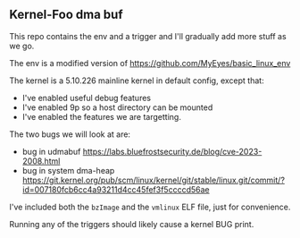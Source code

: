 ## Kernel-Foo dma buf

This repo contains the env and a trigger and I'll gradually add more stuff as we go.

The env is a modified version of https://github.com/MyEyes/basic_linux_env

The kernel is a 5.10.226 mainline kernel in default config, except that:
* I've enabled useful debug features
* I've enabled 9p so a host directory can be mounted
* I've enabled the features we are targetting.

The two bugs we will look at are:
* bug in udmabuf https://labs.bluefrostsecurity.de/blog/cve-2023-2008.html
* bug in system dma-heap https://git.kernel.org/pub/scm/linux/kernel/git/stable/linux.git/commit/?id=007180fcb6cc4a93211d4cc45fef3f5ccccd56ae

I've included both the `bzImage` and the `vmlinux` ELF file, just for convenience.

Running any of the triggers should likely cause a kernel BUG print.
